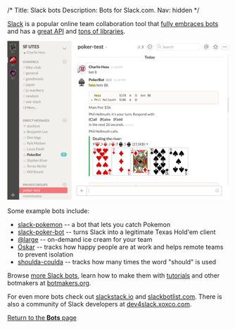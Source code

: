 /*
Title: Slack bots
Description: Bots for Slack.com.
Nav: hidden
*/



[Slack](https://slack.com/) is a popular online team collaboration tool that [fully embraces bots](http://www.theguardian.com/technology/2015/sep/03/slack-killing-email-chatbots-ai) and has a [great API](https://api.slack.com/bot-users) and [tons of libraries](https://api.slack.com/community).

<p class="screenshot float-right">
  <a href="/bots/slackbots/slack-poker-bot">
    <img src="/content/bots/slackbots/images/slack-poker-bot.png">
  </a>
</p>

Some example bots include:

- [slack-pokemon](/bots/slackbots/slack-pokemon) -- a bot that lets you catch Pokemon
- [slack-poker-bot](slackbots/slack-poker-bot) -- turns Slack into a legitimate Texas Hold'em client
- [@large](slackbots/large) -- on-demand ice cream for your team
- [Oskar](slackbots/oskar) -- tracks how happy people are at work and helps remote teams to prevent isolation
- [shoulda-coulda](slackbots/shoulda-coulda) -- tracks how many times the word "should" is used

Browse [more Slack bots](/tag/slackbot), learn how to make them with [tutorials](/tutorials/slackbots) and other botmakers at [botmakers.org](https://botmakers.org/).

For even more bots check out [slackstack.io](http://slackstack.io/resources/slackbots/) and [slackbotlist.com](http://www.slackbotlist.com/). There is also a community of Slack developers at [dev4slack.xoxco.com](http://dev4slack.xoxco.com/).

[Return to the **Bots** page](/bots)